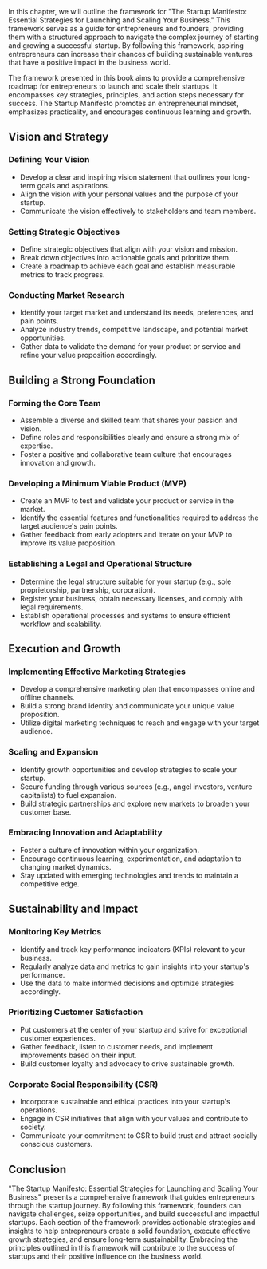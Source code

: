 
In this chapter, we will outline the framework for "The Startup Manifesto: Essential Strategies for Launching and Scaling Your Business." This framework serves as a guide for entrepreneurs and founders, providing them with a structured approach to navigate the complex journey of starting and growing a successful startup. By following this framework, aspiring entrepreneurs can increase their chances of building sustainable ventures that have a positive impact in the business world.

The framework presented in this book aims to provide a comprehensive roadmap for entrepreneurs to launch and scale their startups. It encompasses key strategies, principles, and action steps necessary for success. The Startup Manifesto promotes an entrepreneurial mindset, emphasizes practicality, and encourages continuous learning and growth.

**Vision and Strategy**
----------------------------------

### Defining Your Vision

* Develop a clear and inspiring vision statement that outlines your long-term goals and aspirations.
* Align the vision with your personal values and the purpose of your startup.
* Communicate the vision effectively to stakeholders and team members.

### Setting Strategic Objectives

* Define strategic objectives that align with your vision and mission.
* Break down objectives into actionable goals and prioritize them.
* Create a roadmap to achieve each goal and establish measurable metrics to track progress.

### Conducting Market Research

* Identify your target market and understand its needs, preferences, and pain points.
* Analyze industry trends, competitive landscape, and potential market opportunities.
* Gather data to validate the demand for your product or service and refine your value proposition accordingly.

**Building a Strong Foundation**
-------------------------------------------

### Forming the Core Team

* Assemble a diverse and skilled team that shares your passion and vision.
* Define roles and responsibilities clearly and ensure a strong mix of expertise.
* Foster a positive and collaborative team culture that encourages innovation and growth.

### Developing a Minimum Viable Product (MVP)

* Create an MVP to test and validate your product or service in the market.
* Identify the essential features and functionalities required to address the target audience's pain points.
* Gather feedback from early adopters and iterate on your MVP to improve its value proposition.

### Establishing a Legal and Operational Structure

* Determine the legal structure suitable for your startup (e.g., sole proprietorship, partnership, corporation).
* Register your business, obtain necessary licenses, and comply with legal requirements.
* Establish operational processes and systems to ensure efficient workflow and scalability.

**Execution and Growth**
-----------------------------------

### Implementing Effective Marketing Strategies

* Develop a comprehensive marketing plan that encompasses online and offline channels.
* Build a strong brand identity and communicate your unique value proposition.
* Utilize digital marketing techniques to reach and engage with your target audience.

### Scaling and Expansion

* Identify growth opportunities and develop strategies to scale your startup.
* Secure funding through various sources (e.g., angel investors, venture capitalists) to fuel expansion.
* Build strategic partnerships and explore new markets to broaden your customer base.

### Embracing Innovation and Adaptability

* Foster a culture of innovation within your organization.
* Encourage continuous learning, experimentation, and adaptation to changing market dynamics.
* Stay updated with emerging technologies and trends to maintain a competitive edge.

**Sustainability and Impact**
----------------------------------------

### Monitoring Key Metrics

* Identify and track key performance indicators (KPIs) relevant to your business.
* Regularly analyze data and metrics to gain insights into your startup's performance.
* Use the data to make informed decisions and optimize strategies accordingly.

### Prioritizing Customer Satisfaction

* Put customers at the center of your startup and strive for exceptional customer experiences.
* Gather feedback, listen to customer needs, and implement improvements based on their input.
* Build customer loyalty and advocacy to drive sustainable growth.

### Corporate Social Responsibility (CSR)

* Incorporate sustainable and ethical practices into your startup's operations.
* Engage in CSR initiatives that align with your values and contribute to society.
* Communicate your commitment to CSR to build trust and attract socially conscious customers.

**Conclusion**
--------------

"The Startup Manifesto: Essential Strategies for Launching and Scaling Your Business" presents a comprehensive framework that guides entrepreneurs through the startup journey. By following this framework, founders can navigate challenges, seize opportunities, and build successful and impactful startups. Each section of the framework provides actionable strategies and insights to help entrepreneurs create a solid foundation, execute effective growth strategies, and ensure long-term sustainability. Embracing the principles outlined in this framework will contribute to the success of startups and their positive influence on the business world.
